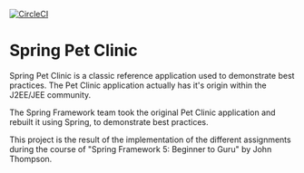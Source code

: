 [![CircleCI](https://circleci.com/gh/giovannottix/spring-pet-clinic.svg?style=svg)](https://circleci.com/gh/giovannottix/spring-pet-clinic)
# Spring Pet Clinic


Spring Pet Clinic is a classic reference application used to demonstrate best practices. The Pet Clinic application actually has it's origin within the J2EE/JEE community.

The Spring Framework team took the original Pet Clinic application and rebuilt it using Spring, to demonstrate best practices.

This project is the result of the implementation of the different assignments during the course of "Spring Framework 5: Beginner to Guru" by John Thompson.
